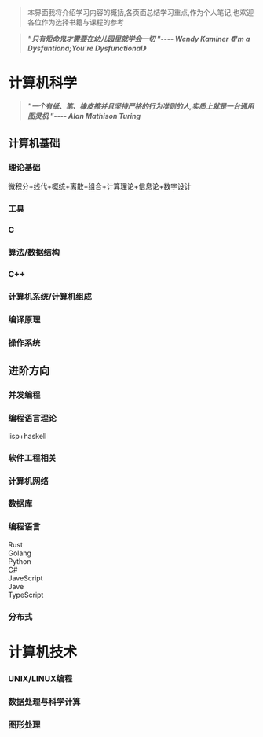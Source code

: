>本界面我将介绍学习内容的概括,各页面总结学习重点,作为个人笔记,也欢迎各位作为选择书籍与课程的参考

>___"只有短命鬼才需要在幼儿园里就学会一切 "---- Wendy Kaminer 《I'm a Dysfuntiona;You're Dysfunctional》___

# 计算机科学

>___"一个有纸、笔、橡皮擦并且坚持严格的行为准则的人,实质上就是一台通用图灵机 "---- Alan Mathison Turing___

## 计算机基础

### 理论基础
微积分+线代+概统+离散+组合+计算理论+信息论+数字设计

### 工具

### C

### 算法/数据结构

### C++

### 计算机系统/计算机组成

### 编译原理

### 操作系统


## 进阶方向

### 并发编程

### 编程语言理论

lisp+haskell

### 软件工程相关

### 计算机网络

### 数据库

### 编程语言

Rust  
Golang  
Python  
C#  
JaveScript  
Jave  
TypeScript  

### 分布式



# 计算机技术

### UNIX/LINUX编程

### 数据处理与科学计算

### 图形处理
